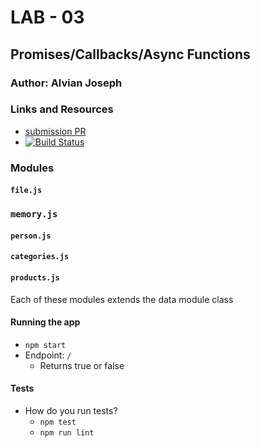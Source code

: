 # LAB - 03

## Promises/Callbacks/Async Functions

### Author: Alvian Joseph

### Links and Resources
* [submission PR](https://github.com/alvian-401-advanced-javascript/lab-03-async)
* [![Build Status](https://www.travis-ci.com/alvian-401-advanced-javascript/lab-04-data-modeling.svg?branch=master)](https://www.travis-ci.com/alvian-401-advanced-javascript/lab-04-data-modeling)



### Modules
#### `file.js`
###  `memory.js`

#### `person.js`
#### `categories.js`
#### `products.js`
Each of these modules extends the data module class

#### Running the app
* `npm start`
* Endpoint: `/`
  * Returns true or false

  
#### Tests
* How do you run tests?
  * `npm test`
  * `npm run lint`